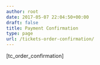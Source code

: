 ```yaml
---
author: root
date: 2017-05-07 22:04:50+00:00
draft: false
title: Payment Confirmation
type: page
url: /tickets-order-confirmation/
---
```


[tc_order_confirmation]
